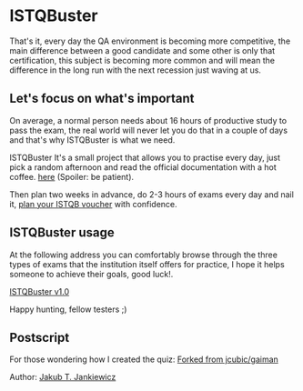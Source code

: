 # ISTQBuster
That's it, every day the QA environment is becoming more competitive, the main difference between a good candidate and some other is only that certification, this subject is becoming more common and will mean the difference in the long run with the next recession just waving at us.

## Let's focus on what's important
On average, a normal person needs about 16 hours of productive study to pass the exam, the real world will never let you do that in a couple of days and that's why ISTQBuster is what we need.

ISTQBuster It's a small project that allows you to practise every day, just pick a random afternoon and read the official documentation with a hot coffee. [here](https://istqb-main-web-prod.s3.amazonaws.com/media/documents/ISTQB-CTFL_Syllabus_2018_v3.1.1.pdf) (Spoiler: be patient).

Then plan two weeks in advance, do 2-3 hours of exams every day and nail it, [plan your ISTQB voucher](https://www.istqb.org/certifications/find-an-exam-provider) with confidence.

## ISTQBuster usage
At the following address you can comfortably browse through the three types of exams that the institution itself offers for practice, I hope it helps someone to achieve their goals, good luck!.

[ISTQBuster v1.0](https://othrondir.github.io/ISTQBuster/)

Happy hunting, fellow testers ;)

## Postscript
For those wondering how I created the quiz:
[Forked from jcubic/gaiman](https://github.com/QAbbalah/gaiman)

Author: [Jakub T. Jankiewicz](https://github.com/jcubic)
